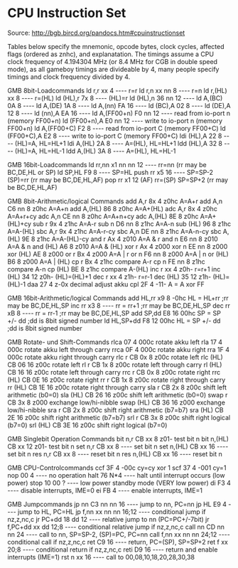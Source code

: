 # CPU Instruction Set

Source: http://bgb.bircd.org/pandocs.htm#cpuinstructionset

Tables below specify the mnemonic, opcode bytes, clock cycles, affected flags (ordered as znhc), and explanatation.
The timings assume a CPU clock frequency of 4.194304 MHz (or 8.4
MHz for CGB in double speed mode), as all gameboy timings are divideable
by 4, many people specify timings and clock frequency divided by 4.

GMB 8bit-Loadcommands
  ld   r,r         xx         4 ---- r=r
  ld   r,n         xx nn      8 ---- r=n
  ld   r,(HL)      xx         8 ---- r=(HL)
  ld   (HL),r      7x         8 ---- (HL)=r
  ld   (HL),n      36 nn     12 ----
  ld   A,(BC)      0A         8 ----
  ld   A,(DE)      1A         8 ----
  ld   A,(nn)      FA        16 ----
  ld   (BC),A      02         8 ----
  ld   (DE),A      12         8 ----
  ld   (nn),A      EA        16 ----
  ld   A,(FF00+n)  F0 nn     12 ---- read from io-port n (memory FF00+n)
  ld   (FF00+n),A  E0 nn     12 ---- write to io-port n (memory FF00+n)
  ld   A,(FF00+C)  F2         8 ---- read from io-port C (memory FF00+C)
  ld   (FF00+C),A  E2         8 ---- write to io-port C (memory FF00+C)
  ldi  (HL),A      22         8 ---- (HL)=A, HL=HL+1
  ldi  A,(HL)      2A         8 ---- A=(HL), HL=HL+1
  ldd  (HL),A      32         8 ---- (HL)=A, HL=HL-1
  ldd  A,(HL)      3A         8 ---- A=(HL), HL=HL-1

GMB 16bit-Loadcommands
  ld   rr,nn       x1 nn nn  12 ---- rr=nn (rr may be BC,DE,HL or SP)
  ld   SP,HL       F9         8 ---- SP=HL
  push rr          x5        16 ---- SP=SP-2  (SP)=rr   (rr may be BC,DE,HL,AF)
  pop  rr          x1        12 (AF) rr=(SP)  SP=SP+2   (rr may be BC,DE,HL,AF)

GMB 8bit-Arithmetic/logical Commands
  add  A,r         8x         4 z0hc A=A+r
  add  A,n         C6 nn      8 z0hc A=A+n
  add  A,(HL)      86         8 z0hc A=A+(HL)
  adc  A,r         8x         4 z0hc A=A+r+cy
  adc  A,n         CE nn      8 z0hc A=A+n+cy
  adc  A,(HL)      8E         8 z0hc A=A+(HL)+cy
  sub  r           9x         4 z1hc A=A-r
  sub  n           D6 nn      8 z1hc A=A-n
  sub  (HL)        96         8 z1hc A=A-(HL)
  sbc  A,r         9x         4 z1hc A=A-r-cy
  sbc  A,n         DE nn      8 z1hc A=A-n-cy
  sbc  A,(HL)      9E         8 z1hc A=A-(HL)-cy
  and  r           Ax         4 z010 A=A & r
  and  n           E6 nn      8 z010 A=A & n
  and  (HL)        A6         8 z010 A=A & (HL)
  xor  r           Ax         4 z000
  xor  n           EE nn      8 z000
  xor  (HL)        AE         8 z000
  or   r           Bx         4 z000 A=A | r
  or   n           F6 nn      8 z000 A=A | n
  or   (HL)        B6         8 z000 A=A | (HL)
  cp   r           Bx         4 z1hc compare A-r
  cp   n           FE nn      8 z1hc compare A-n
  cp   (HL)        BE         8 z1hc compare A-(HL)
  inc  r           xx         4 z0h- r=r+1
  inc  (HL)        34        12 z0h- (HL)=(HL)+1
  dec  r           xx         4 z1h- r=r-1
  dec  (HL)        35        12 z1h- (HL)=(HL)-1
  daa              27         4 z-0x decimal adjust akku
  cpl              2F         4 -11- A = A xor FF

GMB 16bit-Arithmetic/logical Commands
  add  HL,rr     x9           8 -0hc HL = HL+rr     ;rr may be BC,DE,HL,SP
  inc  rr        x3           8 ---- rr = rr+1      ;rr may be BC,DE,HL,SP
  dec  rr        xB           8 ---- rr = rr-1      ;rr may be BC,DE,HL,SP
  add  SP,dd     E8          16 00hc SP = SP +/- dd ;dd is 8bit signed number
  ld   HL,SP+dd  F8          12 00hc HL = SP +/- dd ;dd is 8bit signed number

GMB Rotate- und Shift-Commands
  rlca           07           4 000c rotate akku left
  rla            17           4 000c rotate akku left through carry
  rrca           0F           4 000c rotate akku right
  rra            1F           4 000c rotate akku right through carry
  rlc  r         CB 0x        8 z00c rotate left
  rlc  (HL)      CB 06       16 z00c rotate left
  rl   r         CB 1x        8 z00c rotate left through carry
  rl   (HL)      CB 16       16 z00c rotate left through carry
  rrc  r         CB 0x        8 z00c rotate right
  rrc  (HL)      CB 0E       16 z00c rotate right
  rr   r         CB 1x        8 z00c rotate right through carry
  rr   (HL)      CB 1E       16 z00c rotate right through carry
  sla  r         CB 2x        8 z00c shift left arithmetic (b0=0)
  sla  (HL)      CB 26       16 z00c shift left arithmetic (b0=0)
  swap r         CB 3x        8 z000 exchange low/hi-nibble
  swap (HL)      CB 36       16 z000 exchange low/hi-nibble
  sra  r         CB 2x        8 z00c shift right arithmetic (b7=b7)
  sra  (HL)      CB 2E       16 z00c shift right arithmetic (b7=b7)
  srl  r         CB 3x        8 z00c shift right logical (b7=0)
  srl  (HL)      CB 3E       16 z00c shift right logical (b7=0)

GMB Singlebit Operation Commands
  bit  n,r       CB xx        8 z01- test bit n
  bit  n,(HL)    CB xx       12 z01- test bit n
  set  n,r       CB xx        8 ---- set bit n
  set  n,(HL)    CB xx       16 ---- set bit n
  res  n,r       CB xx        8 ---- reset bit n
  res  n,(HL)    CB xx       16 ---- reset bit n

GMB CPU-Controlcommands
  ccf            3F           4 -00c cy=cy xor 1
  scf            37           4 -001 cy=1
  nop            00           4 ---- no operation
  halt           76         N*4 ---- halt until interrupt occurs (low power)
  stop           10 00        ? ---- low power standby mode (VERY low power)
  di             F3           4 ---- disable interrupts, IME=0
  ei             FB           4 ---- enable interrupts, IME=1

GMB Jumpcommands
  jp   nn        C3 nn nn    16 ---- jump to nn, PC=nn
  jp   HL        E9           4 ---- jump to HL, PC=HL
  jp   f,nn      xx nn nn 16;12 ---- conditional jump if nz,z,nc,c
  jr   PC+dd     18 dd       12 ---- relative jump to nn (PC=PC+/-7bit)
  jr   f,PC+dd   xx dd     12;8 ---- conditional relative jump if nz,z,nc,c
  call nn        CD nn nn    24 ---- call to nn, SP=SP-2, (SP)=PC, PC=nn
  call f,nn      xx nn nn 24;12 ---- conditional call if nz,z,nc,c
  ret            C9          16 ---- return, PC=(SP), SP=SP+2
  ret  f         xx        20;8 ---- conditional return if nz,z,nc,c
  reti           D9          16 ---- return and enable interrupts (IME=1)
  rst  n         xx          16 ---- call to 00,08,10,18,20,28,30,38
